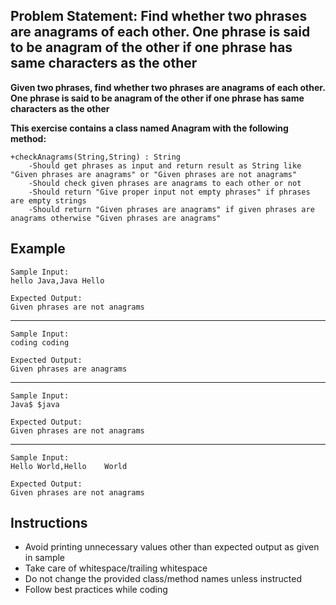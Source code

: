 ## Problem Statement: Find whether two phrases are anagrams of each other. One phrase is said to be anagram of the other if one phrase has same characters as the other ##

**Given two phrases, find whether two phrases are anagrams of each other. One phrase is said to be anagram of the other if one phrase has same characters as the other**

**This exercise contains a class named Anagram with the following method:**


    +checkAnagrams(String,String) : String
        -Should get phrases as input and return result as String like "Given phrases are anagrams" or "Given phrases are not anagrams"
        -Should check given phrases are anagrams to each other or not
        -Should return "Give proper input not empty phrases" if phrases are empty strings
        -Should return "Given phrases are anagrams" if given phrases are anagrams otherwise "Given phrases are anagrams"
        
      
## Example
    Sample Input:
    hello Java,Java Hello
    
    Expected Output:   
    Given phrases are not anagrams
--------------------------------------------------------
    Sample Input:
    coding coding
    
    Expected Output:
    Given phrases are anagrams
--------------------------------------------------------
    Sample Input:
    Java$ $java
    
    Expected Output:
    Given phrases are not anagrams
--------------------------------------------------------
    Sample Input:
    Hello World,Hello    World
    
    Expected Output:
    Given phrases are not anagrams

## Instructions
- Avoid printing unnecessary values other than expected output as given in sample
- Take care of whitespace/trailing whitespace
- Do not change the provided class/method names unless instructed
- Follow best practices while coding